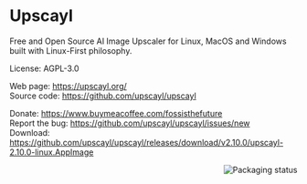 # Upscayl

Free and Open Source AI Image Upscaler for Linux, MacOS and Windows built with Linux-First philosophy.

License: AGPL-3.0

Web page: https://upscayl.org/  
Source code: https://github.com/upscayl/upscayl

Donate: https://www.buymeacoffee.com/fossisthefuture  
Report the bug: https://github.com/upscayl/upscayl/issues/new  
Download: https://github.com/upscayl/upscayl/releases/download/v2.10.0/upscayl-2.10.0-linux.AppImage

<a href="https://repology.org/project/upscayl/versions">
    <img src="https://repology.org/badge/vertical-allrepos/upscayl.svg" alt="Packaging status" align="right">
</a>